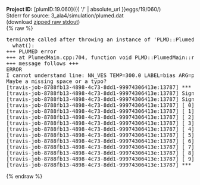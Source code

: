 **Project ID:** [plumID:19.060]({{ '/' | absolute_url }}eggs/19/060/)  
Stderr for source:  3_ala4/simulation/plumed.dat   
(download [zipped raw stdout](plumed.dat.plumed_master.stdout.txt.zip))  
{% raw %}
<pre>
terminate called after throwing an instance of 'PLMD::Plumed::ExceptionError'
  what():  
+++ PLUMED error
+++ at PlumedMain.cpp:704, function void PLMD::PlumedMain::readInputWords(const std::vector<std::__cxx11::basic_string<char> >&)
+++ message follows +++
ERROR
I cannot understand line: NN_VES TEMP=300.0 LABEL=bias ARG=phi1,phi2,phi3,psi1,psi2,psi3 NODES=96,48,24 OPTIM=ADAM ACTIVATION=RELU GRID_MIN=-pi,-pi,-pi,-pi,-pi,-pi GRID_MAX=pi,pi,pi,pi,pi,pi GRID_BIN=300,300,300,300,300,300 AVE_STRIDE=500 PRINT_STRIDE=100 TARGET_STRIDE=1 LRATE=0.001 GAMMA=10 TAU_KL=100000 MODE_DECAY=4 DECAY_STEP_START=10000 DECAY=2000 ADAPTIVE_DECAY=20 MC_POINTS=20000 MC_SIGMA=0.5,0.5,0.5,0.5,0.5,0.5 CALC_MC_ERR=0 MC_CONVERGENCE_TEST=0 L2_weight=0.2 SERIAL CALC_RCT
Maybe a missing space or a typo?
[travis-job-8788fb13-4898-4c73-8dd1-99974306413e:13787] *** Process received signal ***
[travis-job-8788fb13-4898-4c73-8dd1-99974306413e:13787] Signal: Aborted (6)
[travis-job-8788fb13-4898-4c73-8dd1-99974306413e:13787] Signal code:  (-6)
[travis-job-8788fb13-4898-4c73-8dd1-99974306413e:13787] [ 0] /lib/x86_64-linux-gnu/libc.so.6(+0x354b0)[0x7f45132f24b0]
[travis-job-8788fb13-4898-4c73-8dd1-99974306413e:13787] [ 1] /lib/x86_64-linux-gnu/libc.so.6(gsignal+0x38)[0x7f45132f2428]
[travis-job-8788fb13-4898-4c73-8dd1-99974306413e:13787] [ 2] /lib/x86_64-linux-gnu/libc.so.6(abort+0x16a)[0x7f45132f402a]
[travis-job-8788fb13-4898-4c73-8dd1-99974306413e:13787] [ 3] /usr/lib/x86_64-linux-gnu/libstdc++.so.6(_ZN9__gnu_cxx27__verbose_terminate_handlerEv+0x16d)[0x7f451392c84d]
[travis-job-8788fb13-4898-4c73-8dd1-99974306413e:13787] [ 4] /usr/lib/x86_64-linux-gnu/libstdc++.so.6(+0x8d6b6)[0x7f451392a6b6]
[travis-job-8788fb13-4898-4c73-8dd1-99974306413e:13787] [ 5] /usr/lib/x86_64-linux-gnu/libstdc++.so.6(+0x8d701)[0x7f451392a701]
[travis-job-8788fb13-4898-4c73-8dd1-99974306413e:13787] [ 6] /usr/lib/x86_64-linux-gnu/libstdc++.so.6(__cxa_rethrow+0x49)[0x7f451392a969]
[travis-job-8788fb13-4898-4c73-8dd1-99974306413e:13787] [ 7] plumed_master[0x40a072]
[travis-job-8788fb13-4898-4c73-8dd1-99974306413e:13787] [ 8] /lib/x86_64-linux-gnu/libc.so.6(__libc_start_main+0xf0)[0x7f45132dd830]
[travis-job-8788fb13-4898-4c73-8dd1-99974306413e:13787] [ 9] plumed_master[0x40a0e9]
[travis-job-8788fb13-4898-4c73-8dd1-99974306413e:13787] *** End of error message ***
</pre>
{% endraw %}
